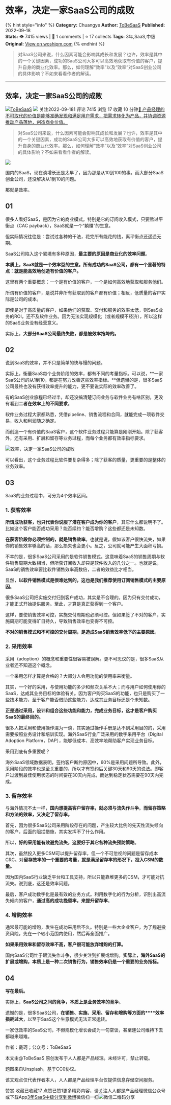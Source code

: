 # 效率，决定一家SaaS公司的成败
{% hint style="info" %}
**Category:** Chuangye
**Author:** [ToBeSaaS](https://www.woshipm.com/u/1341134)
**Published:** 2022-09-18  
**Stats:** 👁️ 7415 views | 💬 1 comments | ⭐ 17 collects
**Tags:** 3年,SaaS,中级
**Original:** [View on woshipm.com](https://www.woshipm.com/chuangye/5607341.html)
{% endhint %}
> 对SaaS公司来说，什么因素可能会影响其成长和发展？也许，效率是其中的一个关键因素，成功的SaaS公司大多可以高效地获取有价值的客户，提升自身的商业化效率。那么，如何理解“效率”以及“效率”对SaaS创业公司的具体影响？不如来看看作者的解读。

---

## 效率，决定一家SaaS公司的成败

[![](https://static.qidianla.com/woshipm_def_head_1.jpg?imageView2/1/w/72/h/72/q/100)](https://www.woshipm.com/u/1341134)[ToBeSaaS](https://www.woshipm.com/u/1341134) ![](https://static.woshipm.com/tag/1101_1@2x.png) 关注2022-09-181 评论 7415 浏览 17 收藏 10 分钟[🔗 产品经理的不可取代的价值是能够准确发现和满足用户需求，把需求转化为产品，并协调资源推动产品落地，创造商业价值。](https://ke.qidianla.com/courses/90pm)

> 对SaaS公司来说，什么因素可能会影响其成长和发展？也许，效率是其中的一个关键因素，成功的SaaS公司大多可以高效地获取有价值的客户，提升自身的商业化效率。那么，如何理解“效率”以及“效率”对SaaS创业公司的具体影响？不如来看看作者的解读。

![](https://image.woshipm.com/wp-files/2022/09/FNXiwjVpgkyrOOPBSg3O.jpg)

国内的SaaS，现在谈增长还是太早了，因为那是从10到100的事。而大部分SaaS创业公司，还没解决从1到10的问题。

那就是效率。

## 01

很多人看好SaaS，是因为它的商业模式。特别是它的订阅收入模式，只要熬过平衡点（CAC payback），SaaS就是一个“躺赚”的生意。

但实际情况往往是：尝试过各种的干法，花完所有能花的钱，离平衡点还遥遥无期。

SaaS公司陷入这个窘境有多种原因，**最主要的原因是商业化的效率问题**。

**本质上，SaaS就是一个效率型的生意。所有成功的SaaS公司，都有一个显著的特点：就是能高效地创造有价值的客户。**

这里有两个重要概念：一个是有价值的客户，一个是如何高效地获取和服务他们。

所谓有价值的客户，是说并非所有获取到的客户都有价值；相反，低质量的客户实际是公司的成本。

即使是对于高质量的客户，如果他们的获取、交付和服务的效率太低，则SaaS业务的ROI，还不及软件业务。因为无法实现规模化（或者规模不经济），所以这样的SaaS业务没有经营意义。

实际上，**大部分SaaS公司最终失败，都是被效率拖垮的。**

## 02

说到SaaS的效率，并不只是简单的快与慢的问题。

实际上，衡量SaaS每个业务阶段的效率，都有不同的考量指标。可以说，**一家SaaS公司的从1到10，都是在努力改善这些效率指标。**但遗憾的是，很多SaaS公司最终也没有获得效率提升的能力，更不要说实际的效率改善了。

有的SaaS创业旅程已经过半，却还没搞清楚订阅业务与软件业务有啥区别，更没有看到**二者在效率上的不同要求**。

软件业务过程大家都熟悉，凭借pipeline、销售流程和合同，就能完成一项软件交易，收入和利润随之确定。

而创造一个有价值的SaaS客户，这个软件业务过程只能算是刚刚开始。除了获客外，还有采用、扩展和留存等业务过程，而每个业务都有效率指标要求。

![效率，决定一家SaaS公司的成败](https://image.woshipm.com/wp-files/2022/09/pdZgNNBHP1oOK3YNR1Uv.png)

可以看出，这个业务过程比软件要复杂得多；除了获客的质量，更重要的是整体的业务效率。

## 03

SaaS的业务过程中，可分为4个效率区间。

### 1\. 获客效率

**所谓成功获客，也只代表你说服了潜在客户成为你的客户**，其它什么都说明不了。比如这个客户能否成功采用？能否续约？能否增购？这些都还是未知数。

**在获客阶段你必须控制的，就是销售效率**。也就是说，假如该客户很快流失，如果你的销售效率够高的话，那么损失也会更小。反之，公司就可能产生大面积亏损。

不幸的是，很多SaaS公司采用的是软件销售模式。这意味着SaaS的销售周期与软件销售周期大致相当，但所获订阅收入却只是软件收入的几分之一。也就是说，SaaS的销售效率要比软件销售效率高数倍，二者的效益比才相当。

显然，**以软件销售模式是很难达到的，这也是我们推荐使用订阅销售模式的主要原因**。

很多SaaS公司把实施交付归到客户成功，其实是不合理的。因为只有交付成功，才能正式开始提供服务。至此，才算是真正获得到一个客户。

这样，要使销售效率可控，实施交付周期也必须可控。但如果签了不对的客户，实施周期可能变得旷日持久，导致销售效率也变得不可控。

**不对的销售模式和不可控的交付周期，是造成SaaS销售效率低下的主要原因**。

### 2\. 采用效率

采用（adoption）的概念和重要性很容易被误解。更不可思议的是，很多SaaS从业者还不知道这个概念。

一个采用怎样才算是合格的？大部分人会用功能的使用率来衡量。

其实，一个好的采用，与使用功能的多少和频次关系不大；而与用户如何使用你的SaaS，达成其业务目标的体验有关。因为客户购买SaaS的功能，也只是购买了一些技术能力，至于客户能否借助这些能力，达成其业务目标还是个未知数。

**正是通过采用，设计和组合这些功能和能力，完成业务目标，这才是客户购买SaaS的最终目的。**

很多人把采用和使用操作混为一谈，其实通过操作手册是达不到采用目的的，采用需要按照业务设计和培训实现。海外SaaS行业广泛采用的数字采用平台（Digital Adoption Platform，DAP），能够低成本、高效率地帮助客户实现业务目标。

采用到底有多重要呢？

海外SaaS领域数据表明，签约客户断约原因中，60%是采用问题所导致。此外，采用阶段的效率也是至关重要的，所以才有签约后关键30天和90天的说法。即客户过渡到最佳使用状态的时间要在30天内完成，而达到稳定状态需要在90天内完成。

### 3\. 留存效率

与海外情况不太一样，**国内想提高客户留存率，就必须与流失作斗争**。**而留存策略和方法的效率，又决定了留存率。**

首先，因为很多SaaS公司采用阶段存在的问题，产生较大比例的先天性流失倾向的客户，后面的阻拦措施，其实发挥不了什么作用。

所以，**好的采用能有效避免流失，这要好于其它各种流失****预防****策略**。

其次，虽然投入更多CSM可以提升留存率，但一个不可忽视的问题是留存成本CRC。对**留存效率的一个重要的考量，就是满足留存率的形况下，投入CSM的数量。**

因为国内SaaS行业缺乏平台和工具支持，所以只能靠堆更多的CSM，才可能对抗流失。说到底，这还是效率问题。

最后，客户成功数字化是最有效的业务方式。利用数字化的行为分析，识别出高流失倾向的客户，**通过高的成功挽留率，来提升留存率**。

### 4\. 增购效率

通常最可能的增购，发生在成功采用后不久。特别是一些大企业客户，为了规避投资风险，先在一个较小范围内使用，然后再全面推广。

**如果采用效率和留存效率不高，客户很可能放弃增购的打算。**

国内SaaS公司忙于跟流失作斗争，很少关注到扩展或增购。**实际上，海外SaaS的扩展或增购，本质上是一种二次销售行为，销售效率仍是一个重要的业务指标。**

## 04

**写在最后。**

实际上，**SaaS公司之间的竞争，本质上是业务效率的竞争**。

遗憾的是，很多SaaS公司，**在销售、实施、采用、留存和增购等方面的****效率损耗过大**，以至于SaaS这个生意模式无法正常运转。

一家低效率的SaaS公司，不但规模化增长会成为一句空谈，甚至连公司维持下去都越来越难。

作者：戴珂；公众号：ToBeSaaS

本文由@ToBeSaaS 原创发布于人人都是产品经理。未经许可，禁止转载。

题图来自Unsplash，基于CC0协议。

该文观点仅代表作者本人，人人都是产品经理平台仅提供信息存储空间服务。

赞赏 收藏已收藏17 点赞已赞1更多精彩内容，请关注人人都是产品经理微信公众号或下载App[3年](https://www.woshipm.com/tag/3%e5%b9%b4)[SaaS](https://www.woshipm.com/tag/saas)[中级](https://www.woshipm.com/tag/%e4%b8%ad%e7%ba%a7)[分享到微博](https://service.weibo.com/share/share.php?appkey=2775287854&title=效率，决定一家SaaS公司的成败&url=https://www.woshipm.com/chuangye/5607341.html&pic=https://image.woshipm.com/wp-files/2022/09/FNXiwjVpgkyrOOPBSg3O.jpg)微信扫一扫![微信二维码](https://api.pwmqr.com/qrcode/create/?url=https://www.woshipm.com/chuangye/5607341.html)分享
